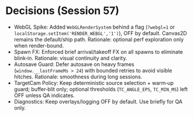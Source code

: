 # Decisions (Session 57)

- WebGL Spike: Added `WebGLRenderSystem` behind a flag (`?webgl=1` or `localStorage.setItem('RENDER_WEBGL','1')`), OFF by default. Canvas2D remains the default/ship path. Rationale: optional perf exploration only when render-bound.
- Spawn FX: Enforced brief arrival/takeoff FX on all spawns to eliminate blink‑in. Rationale: visual continuity and clarity.
- Autosave Guard: Defer autosave on heavy frames (`window.__lastFrameMs > 24`) with bounded retries to avoid visible hitches. Rationale: smoothness during long sessions.
- TargetCam Policy: Keep deterministic source selection + warm‑up guard; buffer‑blit only; optional thresholds (`TC_ANGLE_EPS`, `TC_MIN_MS`) left OFF unless QA indicates.
- Diagnostics: Keep overlays/logging OFF by default. Use briefly for QA only.

